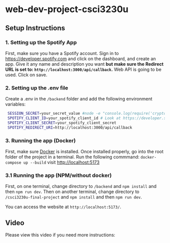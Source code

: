 # web-dev-project-csci3230u
## Setup Instructions

### 1. Setting up the Spotify App
First, make sure you have a Spotify account. Sign in to https://developer.spotify.com and click on the dashboard, and create an app. Give it any name and description you want 
**but make sure the Redirect URL is set to: ```http://localhost:3000/api/callback```.** Web API is going to be used. Click on save. 

### 2. Setting up the .env file
Create a .env in the ```/backend``` folder and add the following environment variables:
   ```bash
    SESSION_SECRET=your_secret_value #node -e "console.log(require('crypto').randomBytes(64).toString('hex'));"
    SPOTIFY_CLIENT_ID=your_spotify_client_id # Look at https://developer.spotify.com/documentation/web-api 
    SPOTIFY_CLIENT_SECRET=your_spotify_client_secret
    SPOTIFY_REDIRECT_URI=http://localhost:3000/api/callback
```
### 3. Running the app (Docker)
First, make sure [Docker](https://www.docker.com/) is installed.
Once installed properly, go into the root folder of the project in a terminal.
Run the following commmand: ```docker-compose up --build```
visit [http://localhost:5173](http://localhost:5173)

### 3.1 Running the app (NPM/without docker)
First, on one terminal, change directory to ```/backend``` and ```npm install``` and then ```npm run dev```. Then on another terminal, 
change directory to ```/csci3230u-final-project```  and ```npm install``` and then ```npm run dev```. 

You can access the website at ```http://localhost:5173/```.

## Video
Please view this video if you need more instructions:
